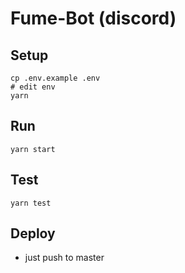 # Fume-Bot (discord)

## Setup

```
cp .env.example .env
# edit env
yarn
```

## Run

```
yarn start
```

## Test

```
yarn test
```

## Deploy

* just push to master
